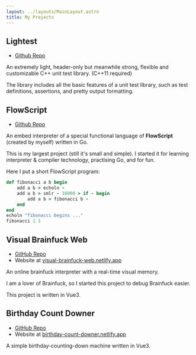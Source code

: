```yaml
---
layout: ../layouts/MainLayout.astro
title: My Projects
---
```


## Lightest

* [Github Repo](https://github.com/zhangzheheng12345/Lightest)

An extremely light, header-only but meanwhile strong, flexible and customizable C++ unit test library. (C++11 required)

The library includes all the basic features of a unit test library, such as test definitions, assertions, and pretty output formatting.

## FlowScript

* [Github Repo](https://github.com/zhangzheheng12345/flowscript)

An embed interpreter of a special functional language of **FlowScript** (created by myself) written in Go.

This is my largest project (still it's small and simple).
I started it for learning interpreter & compiler technology, practising Go, and for fun.

Here I put a short FlowScript program:

<!-- highlight FlowScript as Ruby -->
```ruby
def fibonacci a b begin
    add a b > echoln -
    add a b > smlr - 10000 > if - begin
        add a b > fibonacci b -
    end
end
echoln "fibonacci begins ..."
fibonacci 1 1
```

## Visual Brainfuck Web

* [GitHub Repo](https://github.com/zhangzheheng12345/visual-brainfuck-web)
* Website at [visual-brainfuck-web.netlify.app](https://visual-brainfuck-web.netlify.app)

An online brainfuck interpreter with a real-time visual memory.

I am a lover of Brainfuck, so I started this project to debug Brainfuck easier.

This project is written in Vue3.

## Birthday Count Downer

* [GitHub Repo](https://github.com/zhangzheheng12345/birthday-count-downer)
* Website at [birthday-count-downer.netlify.app](https://birthday-count-downer.netlify.app)

A simple birthday-counting-down machine written in Vue3.
